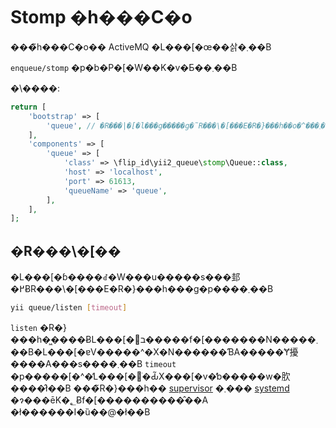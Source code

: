 Stomp �h���C�o
==============


���̃h���C�o�� ActiveMQ �L���[�œ��삵�܂��B

`enqueue/stomp` �p�b�P�[�W��K�v�Ƃ��܂��B

�\����:

```php
return [
    'bootstrap' => [
        'queue', // �R���|�[�l���g�����g�̃R���\�[���E�R�}���h��o�^���܂�
    ],
    'components' => [
        'queue' => [
            'class' => \flip_id\yii2_queue\stomp\Queue::class,
            'host' => 'localhost',
            'port' => 61613,
            'queueName' => 'queue',
        ],
    ],
];
```

�R���\�[��
----------

�L���[�ɓ����ꂽ�W���u�����s���邽�߂ɃR���\�[���E�R�}���h���g�p����܂��B

```sh
yii queue/listen [timeout]
```

`listen` �R�}���h�͖����ɃL���[�𒲂ב�����f�[�������N�����܂��B�L���[�ɐV�����^�X�N������ƁA�����Ɏ擾����A���s����܂��B
`timeout` �p�����[�^�̓L���[�𒲂ׂ�Ԃ̃X���[�v�̕b�����w�肷����̂ł��B
���̃R�}���h�� [supervisor](worker.md#supervisor) �܂��� [systemd](worker.md#systemd) �ɂ���ēK�؂Ƀf�[����������̂��A
�ł������I�ȕ��@�ł��B

